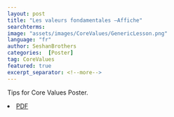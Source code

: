 ```yaml
---
layout: post
title: "Les valeurs fondamentales –Affiche"
searchterms:
image: "assets/images/CoreValues/GenericLesson.png"
language: "fr"
author: SeshanBrothers
categories:  [Poster]
tag: CoreValues
featured: true
excerpt_separator: <!--more-->
---
```

Tips for Core Values Poster.
 <!--more-->

 <li class="ng-binding">
 <a href="/fr/CoreValues/05-CV-Affiche-202005.pdf">PDF</a>

 </li>
